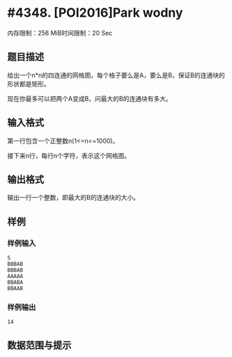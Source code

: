 # #4348. [POI2016]Park wodny

内存限制：256 MiB时间限制：20 Sec

## 题目描述

给出一个n*n的四连通的网格图，每个格子要么是A，要么是B，保证B的连通块的形状都是矩形。

现在你最多可以把两个A变成B，问最大的B的连通块有多大。

## 输入格式

第一行包含一个正整数n(1<=n<=1000)。

接下来n行，每行n个字符，表示这个网格图。

## 输出格式

输出一行一个整数，即最大的B的连通块的大小。

## 样例

### 样例输入

    
    5
    BBBAB
    BBBAB
    AAAAA
    BBABA
    BBAAB
    

### 样例输出

    
    14
    

## 数据范围与提示
